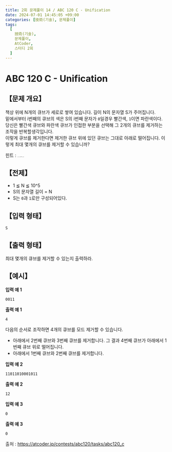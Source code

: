 ```yaml
---
title: 2회 문제풀이 14 / ABC 120 C - Unification
date: 2024-07-01 14:45:05 +09:00
categories: [技術(기술), 문제풀이]
tags:
  [
    技術(기술),
    문제풀이,
    AtCoder,
    스터디 2회
  ]
---
```

# ABC 120 C - Unification
## 【문제 개요】
책상 위에 N개의 큐브가 세로로 쌓여 있습니다. 길이 N의 문자열 S가 주어집니다.<br>
밑에서부터 i번째의 큐브의 색은 S의 i번째 문자가 `0`일경우 빨간색, `1`이면 파란색이다.<br>
당신은 빨간색 큐브와 파란색 큐브가 인접한 부분을 선택해 그 2개의 큐브를 제거하는 조작을 반복할생각입니다.<br>
이렇게 큐브를 제거한다면 제거한 큐브 위에 있던 큐브는 그대로 아래로 떨어집니다. 이렇게 최대 몇개의 큐브를 제거할 수 있습니까?

힌트 : <span style="font-size:0.1rem">깊이 우선 탐색(DFS) 알고리즘</span>

## 【전제】
- 1 ≦ N ≦ 10^5
- S의 문자열 길이 = N
- S는 `0`과 `1`로만 구성되어있다.

## 【입력 형태】
```
S
```

## 【출력 형태】
최대 몇개의 큐브를 제거할 수 있는지 출력하라.

## 【예시】

**입력 예 1**

```
0011
```

**출력 예 1**

```
4
```
다음의 순서로 조작하면 4개의 큐브를 모드 제거할 수 있습니다.
- 아래에서 2번째 큐브와 3번째 큐브를 제거합니다. 그 결과 4번째 큐브가 아래에서 1번째 큐브 위로 떨어집니다.
- 아래에서 1번째 큐브와 2번째 큐브를 제거합니다.

**입력 예 2**

```
11011010001011
```

**출력 예 2**

```
12
```

**입력 예 3**

```
0
```

**출력 예 3**

```
0
```

출처 : <a href="https://atcoder.jp/contests/abc120/tasks/abc120_c">https://atcoder.jp/contests/abc120/tasks/abc120_c</a> 